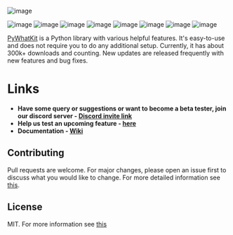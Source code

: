 ![image](https://media.discordapp.net/attachments/842794167134453820/882227960613048350/unknown.png?width=1440&height=420)

![image](https://flat.badgen.net/github/stars/Ankit404butfound/Pywhatkit)
![image](https://flat.badgen.net/github/forks/Ankit404butfound/Pywhatkit)
![image](https://flat.badgen.net/github/open-issues/Ankit404butfound/Pywhatkit)
![image](https://flat.badgen.net/github/open-prs/Ankit404butfound/Pywhatkit)
![image](https://flat.badgen.net/github/commits/Ankit404butfound/Pywhatkit)
![image](https://flat.badgen.net/github/license/Ankit404butfound/Pywhatkit)
![image](https://flat.badgen.net/github/contributors/Ankit404butfound/Pywhatkit)
![image](https://flat.badgen.net/github/release/Ankit404butfound/Pywhatkit)
<!-- ![logo](https://github.com/Ankit404butfound/PyWhatKit/raw/master/Images/logo.png?raw=true) -->

[PyWhatKit](https://pypi.org/project/pywhatkit/) is a Python library with various helpful features. It's easy-to-use and does not require you to do any additional setup. Currently, it has about 300k+ downloads and counting. New updates are released frequently with new features and bug fixes.

# Links

- **Have some query or suggestions or want to become a beta tester, join our discord server - [Discord invite link](https://discord.gg/62Yf5mushu)**
- **Help us test an upcoming feature - [here](https://pywhatkit.herokuapp.com/remote-kit)**
- **Documentation - [Wiki](https://github.com/Ankit404butfound/PyWhatKit/wiki)**

## Contributing

Pull requests are welcome. For major changes, please open an issue first to discuss what you would like to change.
For more detailed information see [this](https://github.com/Ankit404butfound/PyWhatKit/blob/master/CONTRIBUTING.md).

## License

MIT. For more information see [this](https://github.com/Ankit404butfound/PyWhatKit/blob/master/LICENSE)
